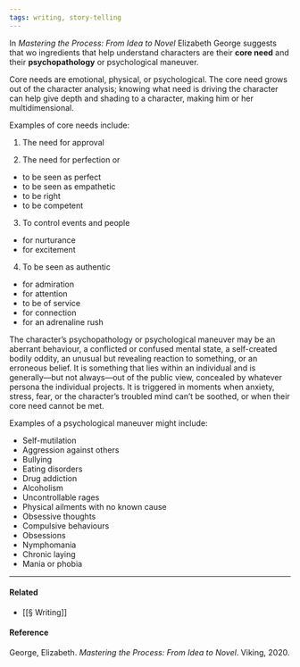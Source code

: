 ```yaml
---
tags: writing, story-telling
---
```


In _Mastering the Process: From Idea to Novel_ Elizabeth George suggests that wo ingredients that help understand characters are their **core need** and their **psychopathology** or psychological maneuver.

Core needs are emotional, physical, or psychological. The core need grows out of the character analysis; knowing what need is driving the character can help give depth and shading to a character, making him or her multidimensional.

Examples of core needs include:

1. The need for approval

2. The need for perfection or

- to be seen as perfect
- to be seen as empathetic
- to be right
- to be competent

3. To control events and people

- for nurturance
- for excitement

4. To be seen as authentic

- for admiration
- for attention
- to be of service
- for connection
- for an adrenaline rush

The character’s psychopathology or psychological maneuver may be an aberrant behaviour, a conflicted or confused mental state, a self-created bodily oddity, an unusual but revealing reaction to something, or an erroneous belief. It is something that lies within an individual and is generally—but not always—out of the public view, concealed by whatever persona the individual projects. It is triggered in moments when anxiety, stress, fear, or the character’s troubled mind can’t be soothed, or when their core need cannot be met.

Examples of a psychological maneuver might include:

- Self-mutilation
- Aggression against others
- Bullying
- Eating disorders
- Drug addiction
- Alcoholism
- Uncontrollable rages
- Physical ailments with no known cause
- Obsessive thoughts
- Compulsive behaviours
- Obsessions
- Nymphomania
- Chronic laying
- Mania or phobia

---

#### Related

- [[§ Writing]]

#### Reference

George, Elizabeth. _Mastering the Process: From Idea to Novel_. Viking, 2020.
